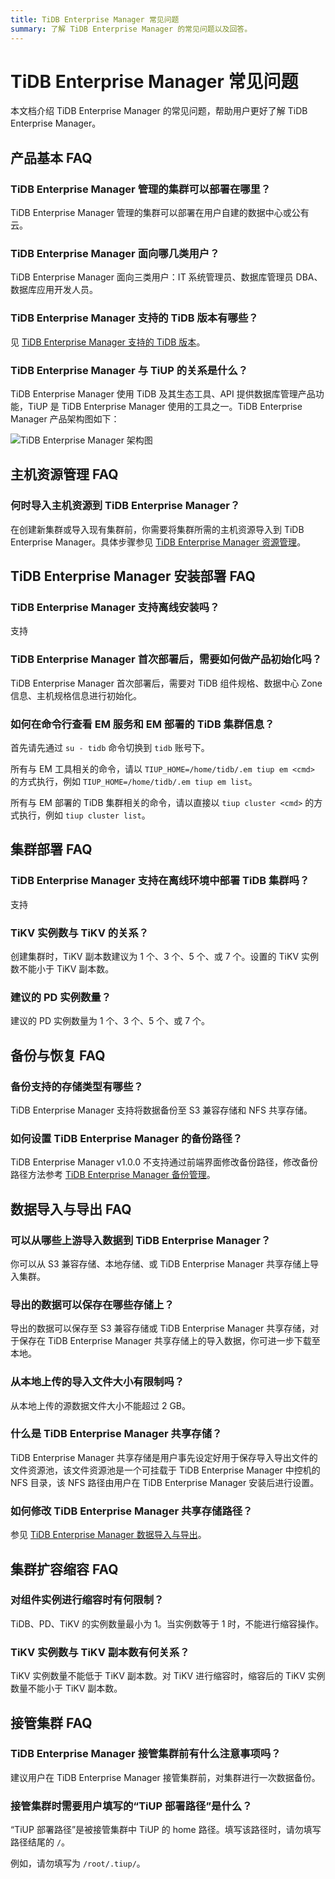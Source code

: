 ```yaml
---
title: TiDB Enterprise Manager 常见问题
summary: 了解 TiDB Enterprise Manager 的常见问题以及回答。
---
```


# TiDB Enterprise Manager 常见问题

本文档介绍 TiDB Enterprise Manager 的常见问题，帮助用户更好了解 TiDB Enterprise Manager。

## 产品基本 FAQ

### TiDB Enterprise Manager 管理的集群可以部署在哪里？

TiDB Enterprise Manager 管理的集群可以部署在用户自建的数据中心或公有云。

### TiDB Enterprise Manager 面向哪几类用户？

TiDB Enterprise Manager 面向三类用户：IT 系统管理员、数据库管理员 DBA、数据库应用开发人员。

### TiDB Enterprise Manager 支持的 TiDB 版本有哪些？

见 [TiDB Enterprise Manager 支持的 TiDB 版本](/tidb-enterprise-manager/tidb-enterprise-manager-release-notes.md#tidb-enterprise-manager-支持的-tidb-版本)。

### TiDB Enterprise Manager 与 TiUP 的关系是什么？

TiDB Enterprise Manager 使用 TiDB 及其生态工具、API 提供数据库管理产品功能，TiUP 是 TiDB Enterprise Manager 使用的工具之一。TiDB Enterprise Manager 产品架构图如下：

![TiDB Enterprise Manager 架构图](/media/tidb-enterprise-manager/tidb-enterprise-manager-architecture.png)

## 主机资源管理 FAQ

### 何时导入主机资源到 TiDB Enterprise Manager？

在创建新集群或导入现有集群前，你需要将集群所需的主机资源导入到 TiDB Enterprise Manager。具体步骤参见 [TiDB Enterprise Manager 资源管理](/tidb-enterprise-manager/tidb-enterprise-manager-manage-host-resources.md)。

## TiDB Enterprise Manager 安装部署 FAQ

### TiDB Enterprise Manager 支持离线安装吗？

支持

### TiDB Enterprise Manager 首次部署后，需要如何做产品初始化吗？

TiDB Enterprise Manager 首次部署后，需要对 TiDB 组件规格、数据中心 Zone 信息、主机规格信息进行初始化。

### 如何在命令行查看 EM 服务和 EM 部署的 TiDB 集群信息？

首先请先通过 `su - tidb` 命令切换到 `tidb` 账号下。

所有与 EM 工具相关的命令，请以 `TIUP_HOME=/home/tidb/.em tiup em <cmd>` 的方式执行，例如 `TIUP_HOME=/home/tidb/.em tiup em list`。

所有与 EM 部署的 TiDB 集群相关的命令，请以直接以 `tiup cluster <cmd>` 的方式执行，例如 `tiup cluster list`。

## 集群部署 FAQ

### TiDB Enterprise Manager 支持在离线环境中部署 TiDB 集群吗？

支持

### TiKV 实例数与 TiKV 的关系？

创建集群时，TiKV 副本数建议为 1 个、3 个、5 个、或 7 个。设置的 TiKV 实例数不能小于 TiKV  副本数。

### 建议的 PD 实例数量？

建议的 PD 实例数量为 1 个、3 个、5 个、或 7 个。

## 备份与恢复 FAQ

### 备份支持的存储类型有哪些？

TiDB Enterprise Manager 支持将数据备份至 S3 兼容存储和 NFS 共享存储。

### 如何设置 TiDB Enterprise Manager 的备份路径？

TiDB Enterprise Manager v1.0.0 不支持通过前端界面修改备份路径，修改备份路径方法参考 [TiDB Enterprise Manager 备份管理](/tidb-enterprise-manager/tidb-enterprise-manager-manage-clusters.md#备份管理-数据备份)。

## 数据导入与导出 FAQ

### 可以从哪些上游导入数据到 TiDB Enterprise Manager？

你可以从 S3 兼容存储、本地存储、或 TiDB Enterprise Manager 共享存储上导入集群。

### 导出的数据可以保存在哪些存储上？

导出的数据可以保存至 S3 兼容存储或 TiDB Enterprise Manager 共享存储，对于保存在 TiDB Enterprise Manager 共享存储上的导入数据，你可进一步下载至本地。

### 从本地上传的导入文件大小有限制吗？

从本地上传的源数据文件大小不能超过 2 GB。

### 什么是 TiDB Enterprise Manager 共享存储？

TiDB Enterprise Manager 共享存储是用户事先设定好用于保存导入导出文件的文件资源池，该文件资源池是一个可挂载于 TiDB Enterprise Manager 中控机的 NFS 目录，该 NFS 路径由用户在 TiDB Enterprise Manager 安装后进行设置。

### 如何修改 TiDB Enterprise Manager 共享存储路径？

参见 [TiDB Enterprise Manager 数据导入与导出](/tidb-enterprise-manager/tidb-enterprise-manager-import-and-export-data.md)。

## 集群扩容缩容 FAQ

### 对组件实例进行缩容时有何限制？

TiDB、PD、TiKV 的实例数量最小为 1。当实例数等于 1 时，不能进行缩容操作。

### TiKV 实例数与 TiKV 副本数有何关系？

TiKV 实例数量不能低于 TiKV 副本数。对 TiKV 进行缩容时，缩容后的 TiKV 实例数量不能小于 TiKV 副本数。

## 接管集群 FAQ

### TiDB Enterprise Manager 接管集群前有什么注意事项吗？

建议用户在 TiDB Enterprise Manager 接管集群前，对集群进行一次数据备份。

### 接管集群时需要用户填写的“TiUP 部署路径”是什么？

“TiUP 部署路径”是被接管集群中 TiUP 的 home 路径。填写该路径时，请勿填写路径结尾的 `/`。

例如，请勿填写为 `/root/.tiup/`。
